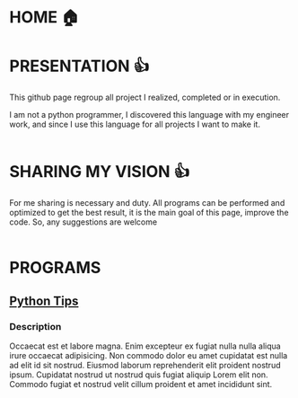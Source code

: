 # HOME :house:
<!--- Add Picture-->
# PRESENTATION :thumbsup:

This github page regroup all project I realized, completed or in execution.

I am not a python programmer, I discovered this language with my engineer work, and since I use this language for all projects I want to make it.</br></br>



# SHARING MY VISION :thumbsup:

For me sharing is necessary and duty.
All programs can be performed and optimized to get the best result, it is the main goal of this page, improve the code.
So, any suggestions are welcome </br></br>

# PROGRAMS

## [Python Tips](https://github.com/nekcorp/Tips)

### Description

Occaecat est et labore magna. Enim excepteur ex fugiat nulla nulla aliqua irure occaecat adipisicing. Non commodo dolor eu amet cupidatat est nulla ad elit id sit nostrud. Eiusmod laborum reprehenderit elit proident nostrud ipsum. Cupidatat nostrud ut nostrud quis fugiat aliquip Lorem elit non. Commodo fugiat et nostrud velit cillum proident et amet incididunt sint.

